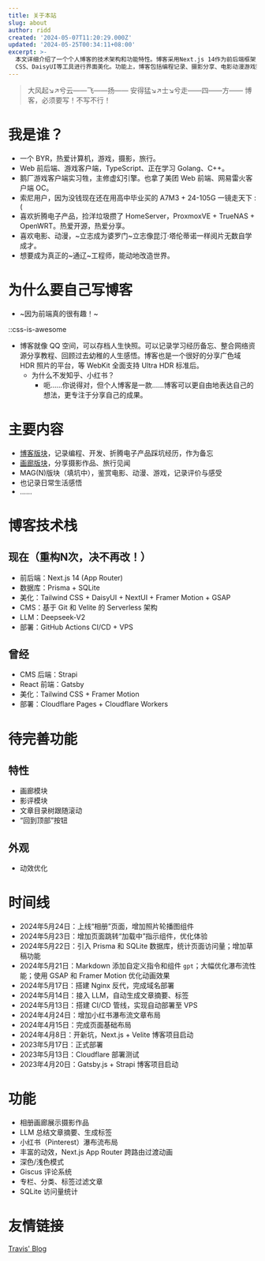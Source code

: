 ```yaml
---
title: 关于本站
slug: about
author: ridd
created: '2024-05-07T11:20:29.000Z'
updated: '2024-05-25T00:34:11+08:00'
excerpt: >-
  本文详细介绍了一个个人博客的技术架构和功能特性。博客采用Next.js 14作为前后端框架，结合Prisma和SQLite进行数据管理，使用Tailwind
  CSS、DaisyUI等工具进行界面美化。功能上，博客包括编程记录、摄影分享、电影动漫游戏鉴赏等版块，并具备相册展示、文章摘要自动生成、瀑布流布局等特色功能。此外，博客还记录了从2023年至今的发展历程，包括技术栈的迭代和功能的不断完善。整体上，该博客展示了作者在技术探索和内容创作上的成果与进步。
---
```

> 大风起↘↗兮云——飞——扬—— 
> 安得猛↘↗士↘兮走——四——方—— 
> 博客，必须要写！不写不行！

# 我是谁？

- 一个 BYR，热爱计算机，游戏，摄影，旅行。
- Web 前后端、游戏客户端，TypeScript、正在学习 Golang、C++。
- 鹅厂游戏客户端实习牲，主修虚幻引擎。也拿了美团 Web 前端、网易雷火客户端 OC。
- 索尼用户，因为没钱现在还在用高中毕业买的 A7M3 + 24-105G 一镜走天下 :(
- 喜欢折腾电子产品，捡洋垃圾攒了 HomeServer，ProxmoxVE + TrueNAS + OpenWRT。热爱开源，热爱分享。
- 喜欢电影、动漫，~立志成为婆罗门~立志像昆汀·塔伦蒂诺一样阅片无数自学成才。
- 想要成为真正的~通辽~工程师，能动地改造世界。

# 为什么要自己写博客

- ~因为前端真的很有趣！~

::css-is-awesome

- 博客就像 QQ 空间，可以存档人生快照。可以记录学习经历备忘、整合网络资源分享教程、回顾过去幼稚的人生感悟。博客也是一个很好的分享广色域 HDR 照片的平台，等 WebKit 全面支持 Ultra HDR 标准后。
  - 为什么不发知乎、小红书？
    - 呃……你说得对，但个人博客是一款……博客可以更自由地表达自己的想法，更专注于分享自己的成果。

# 主要内容

- [博客版块](/posts)，记录编程、开发、折腾电子产品踩坑经历，作为备忘
- [画廊版块](/gallery)，分享摄影作品、旅行见闻
- MAG(N)版块（填坑中），鉴赏电影、动漫、游戏，记录评价与感受
- 也记录日常生活感悟
- ……

# 博客技术栈

## 现在（重构N次，决不再改！）

- 前后端：Next.js 14 (App Router)
- 数据库：Prisma + SQLite
- 美化：Tailwind CSS + DaisyUI + NextUI + Framer Motion + GSAP
- CMS：基于 Git 和 Velite 的 Serverless 架构
- LLM：Deepseek-V2
- 部署：GitHub Actions CI/CD + VPS

## 曾经

- CMS 后端：Strapi
- React 前端：Gatsby
- 美化：Tailwind CSS + Framer Motion
- 部署：Cloudflare Pages + Cloudflare Workers

# 待完善功能

## 特性

- 画廊模块
- 影评模块
- 文章目录树跟随滚动
- “回到顶部”按钮

## 外观

- 动效优化

# 时间线

- 2024年5月24日：上线“相册”页面，增加照片轮播图组件
- 2024年5月23日：增加页面跳转“加载中”指示组件，优化体验
- 2024年5月22日：引入 Prisma 和 SQLite 数据库，统计页面访问量；增加草稿功能
- 2024年5月21日：Markdown 添加自定义指令和组件 `gpt`；大幅优化瀑布流性能；使用 GSAP 和 Framer Motion 优化动画效果
- 2024年5月17日：搭建 Nginx 反代，完成域名部署
- 2024年5月14日：接入 LLM，自动生成文章摘要、标签
- 2024年5月13日：搭建 CI/CD 管线，实现自动部署至 VPS
- 2024年4月24日：增加小红书瀑布流文章布局
- 2024年4月15日：完成页面基础布局
- 2024年4月8日：开新坑，Next.js + Velite 博客项目启动
- 2023年5月17日：正式部署
- 2023年5月13日：Cloudflare 部署测试
- 2023年4月20日：Gatsby.js + Strapi 博客项目启动

# 功能

- 相册画廊展示摄影作品
- LLM 总结文章摘要、生成标签
- 小红书（Pinterest）瀑布流布局
- 丰富的动效，Next.js App Router 跨路由过渡动画
- 深色/浅色模式
- Giscus 评论系统
- 专栏、分类、标签过滤文章
- SQLite 访问量统计

# 友情链接

[Travis' Blog](https://blog.lxythan2lxy.cn/)
